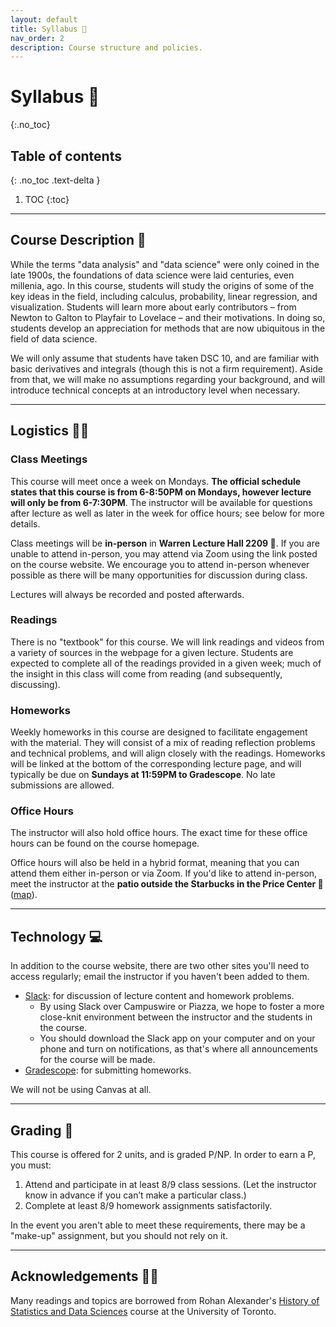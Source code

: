 ```yaml
---
layout: default
title: Syllabus 📜
nav_order: 2
description: Course structure and policies.
---
```


# Syllabus 📜
{:.no_toc}

## Table of contents
{: .no_toc .text-delta }

1. TOC
{:toc}

---

## Course Description 🍎

While the terms "data analysis" and "data science" were only coined in the late 1900s, the foundations of data science were laid centuries, even millenia, ago. In this course, students will study the origins of some of the key ideas in the field, including calculus, probability, linear regression, and visualization. Students will learn more about early contributors – from Newton to Galton to Playfair to Lovelace – and their motivations. In doing so, students develop an appreciation for methods that are now ubiquitous in the field of data science.

We will only assume that students have taken DSC 10, and are familiar with basic derivatives and integrals (though this is not a firm requirement). Aside from that, we will make no assumptions regarding your background, and will introduce technical concepts at an introductory level when necessary.

---

## Logistics 👨‍🏫

### Class Meetings

This course will meet once a week on Mondays. **The official schedule states that this course is from 6-8:50PM on Mondays, however lecture will only be from 6-7:30PM**. The instructor will be available for questions after lecture as well as later in the week for office hours; see below for more details.

Class meetings will be **in-person** in **Warren Lecture Hall 2209 📍**. If you are unable to attend in-person, you may attend via Zoom using the link posted on the course website. We encourage you to attend in-person whenever possible as there will be many opportunities for discussion during class.

Lectures will always be recorded and posted afterwards.

### Readings

There is no "textbook" for this course. We will link readings and videos from a variety of sources in the webpage for a given lecture. Students are expected to complete all of the readings provided in a given week; much of the insight in this class will come from reading (and subsequently, discussing).

### Homeworks

Weekly homeworks in this course are designed to facilitate engagement with the material. They will consist of a mix of reading reflection problems and technical problems, and will align closely with the readings. Homeworks will be linked at the bottom of the corresponding lecture page, and will typically be due on **Sundays at 11:59PM to Gradescope**. No late submissions are allowed.

### Office Hours

The instructor will also hold office hours. The exact time for these office hours can be found on the course homepage.

Office hours will also be held in a hybrid format, meaning that you can attend them either in-person or via Zoom. If you'd like to attend in-person, meet the instructor at the **patio outside the Starbucks in the Price Center 📍** ([map](https://goo.gl/maps/9WKaGWBxnA3gbV827)).

---

## Technology 💻

In addition to the course website, there are two other sites you'll need to access regularly; email the instructor if you haven't been added to them.
- [Slack](https://join.slack.com/t/dsc90spring2022/shared_invite/zt-1687mwnrk-PStbFjF23XjAaK1ZQXoJOw): for discussion of lecture content and homework problems.
    - By using Slack over Campuswire or Piazza, we hope to foster a more close-knit environment between the instructor and the students in the course.
    - You should download the Slack app on your computer and on your phone and turn on notifications, as that's where all announcements for the course will be made.
- [Gradescope](https://www.gradescope.com/courses/379139): for submitting homeworks.

We will not be using Canvas at all.

---

## Grading 🧪

This course is offered for 2 units, and is graded P/NP. In order to earn a P, you must:
1. Attend and participate in at least 8/9 class sessions. (Let the instructor know in advance if you can’t make a particular class.)
2. Complete at least 8/9 homework assignments satisfactorily.

In the event you aren't able to meet these requirements, there may be a "make-up" assignment, but you should not rely on it.

---

## Acknowledgements 🙏🏼

Many readings and topics are borrowed from Rohan Alexander's [History of Statistics and Data Sciences](https://rohanalexander.com/history_of_the_data_sciences.html) course at the University of Toronto.